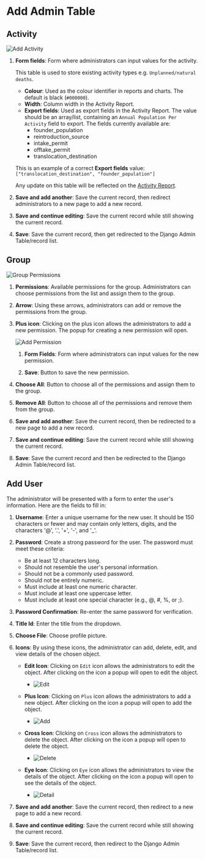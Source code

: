 # Add Admin Table

## Activity

![Add Activity](./img/django-add-data-3.png)

1. **Form fields**: Form where administrators can input values for the activity.

    This table is used to store existing activity types e.g. `Unplanned/natural deaths`.

    * **Colour**: Used as the colour identifier in reports and charts. The default is black (`#000000`).
    * **Width**: Column width in the Activity Report.
    * **Export fields**: Used as export fields in the Activity Report. The value should be an array/list, containing an  `Annual Population Per Activity` field to export. The fields currently available are:
        * founder_population
        * reintroduction_source
        * intake_permit
        * offtake_permit
        * translocation_destination

    This is an example of a correct **Export fields** value:
    `["translocation_destination", "founder_population"]`

    Any update on this table will be reflected on the [Activity Report](../../user/manual/explore/reports.md).


3. **Save and add another**: Save the current record, then redirect administrators to a new page to add a new record.

4. **Save and continue editing**: Save the current record while still showing the current record.

5. **Save**: Save the current record, then get redirected to the Django Admin Table/record list.

## Group

![Group Permissions](./img/django-add-data-1.png)

1. **Permissions**: Available permissions for the group. Administrators can choose permissions from the list and assign them to the group.

2. **Arrow**: Using these arrows, administrators can add or remove the permissions from the group.

3. **Plus icon**: Clicking on the plus icon allows the administrators to add a new permission. The popup for creating a new permission will open.

    ![Add Permission](./img/django-add-data-2.png)

    1. **Form Fields**: Form where administrators can input values for the new permission.

    2. **Save**: Button to save the new permission.


4. **Choose All**: Button to choose all of the permissions and assign them to the group.

5. **Remove All**: Button to choose all of the permissions and remove them from the group.

6. **Save and add another**: Save the current record, then be redirected to a new page to add a new record.

7. **Save and continue editing**: Save the current record while still showing the current record.

8. **Save**: Save the current record and then be redirected to the Django Admin Table/record list.

## Add User

The administrator will be presented with a form to enter the user's information. Here are the fields to fill in:

1. **Username**: Enter a unique username for the new user. It should be 150 characters or fewer and may contain only letters, digits, and the characters '@', '.', '+', '-', and '_'.

2. **Password**: Create a strong password for the user. The password must meet these criteria:
    - Be at least 12 characters long.
    - Should not resemble the user's personal information.
    - Should not be a commonly used password.
    - Should not be entirely numeric.
    - Must include at least one numeric character.
    - Must include at least one uppercase letter.
    - Must include at least one special character (e.g., @, #, %, or ;).

3. **Password Confirmation**: Re-enter the same password for verification.

4. **Title Id**: Enter the title from the dropdown.

5. **Choose File**: Choose profile picture.

6. **Icons**: By using these icons, the administrator can add, delete, edit, and view details of the chosen object.

    - **Edit Icon**: Clicking on `Edit` icon allows the administrators to edit the object. After clicking on the icon a popup will open to edit the object.
        - ![Edit](./img/django-add-data-5.png)

    - **Plus Icon**: Clicking on `Plus` icon allows the administrators to add a new object. After clicking on the icon a popup will open to add the object.
        - ![Add](./img/django-add-data-6.png)


    - **Cross Icon**: Clicking on `Cross` icon allows the administrators to delete the object. After clicking on the icon a popup will open to delete the object.
        - ![Delete](./img/django-add-data-7.png)


    - **Eye Icon**: Clicking on `Eye` icon allows the administrators to view the details of the object. After clicking on the icon a popup will open to see the details of the object.
        - ![Detail](./img/django-add-data-8.png)

6. **Save and add another**: Save the current record, then redirect to a new page to add a new record.

7. **Save and continue editing**: Save the current record while still showing the current record.

8. **Save**: Save the current record, then redirect to the Django Admin Table/record list.
